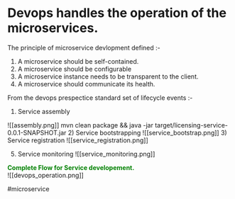 # Devops handles the operation of the microservices.

The principle of microservice devlopment defined :-
1) A microservice should be self-contained.
2) A microservice should be configurable
3) A microservice instance needs to be transparent to the client.
4) A microservice should communicate its health.

From the devops prespectice  standard set of lifecycle events :-
 1) Service assembly

![[assembly.png]]
mvn clean package && java -jar target/licensing-service-0.0.1-SNAPSHOT.jar
 2) Service bootstrapping
![[service_bootstrap.png]]
 3) Service registration
![[service_registration.png]]

 5) Service monitoring
 ![[service_monitoring.png]]
  

<div style=" color:green;font-weight:bold">Complete Flow for Service developement.</div>
![[devops_operation.png]]


#microservice 